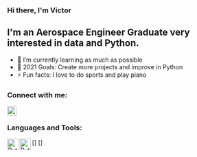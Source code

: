 ### Hi there, I'm Victor 

## I'm an Aerospace Engineer Graduate very interested in data and Python.
- 🌱 I’m currently learning as much as possible
- 🥅 2021 Goals: Create more projects and improve in Python
- ⚡ Fun facts: I love to do sports and play piano

### Connect with me:

[<img align="left" alt="victor17h | LinkedIn" width="22px" src="https://user-images.githubusercontent.com/74541774/129478634-36536536-e859-450c-9db6-26ee8e1ff02f.png" />](https://www.linkedin.com/in/victor--novoa/)

<br />

### Languages and Tools:

[<img align="left" alt="Python" width="26px" src="https://user-images.githubusercontent.com/74541774/129478367-1eb4e473-972d-447a-8b4b-9f552db804b2.png">]
[<img align="left" alt="Python" width="26px" src="https://user-images.githubusercontent.com/74541774/129478572-05b31cd9-dfe5-4e65-a224-dbc73ec984e3.png">]
